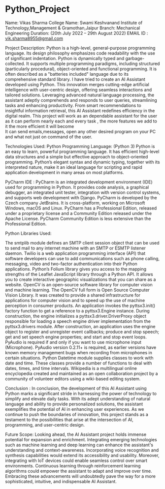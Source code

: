 # Python_Project
Name: Vikas Sharma
College Name: Swami Keshvanand Institute of Technology,Management & Gramothan,Jaipur
Branch: Mechanical Engineering
Duration: (20th July 2022 – 29th August 2022)
EMAIL ID : vik.sharma8955@gmail.com


Project Description: 
Python is a high-level, general-purpose programming language. Its design philosophy emphasizes code readability with the use of significant indentation.
Python is dynamically typed and garbage-collected. It supports multiple programming paradigms, including structured (particularly procedural), object-oriented and functional programming. It is often described as a "batteries included" language due to its comprehensive standard library.
I have tried to create an AI Assistant developed using Python. This innovation merges cutting-edge artificial intelligence with user-centric design, offering seamless interactions and tailored solutions. Leveraging advanced natural language processing, the assistant adeptly comprehends and responds to user queries, streamlining tasks and enhancing productivity. From smart recommendations to insightful information retrieval, this AI Assistant redefines efficiency in the digital realm.
This project will work as an dependable assistant for the user as it can perform nearly each and every task , the more features we add to it the more efficient it will become  
It can send emails,messages, open any other desired program on your PC and what not just on command of the user.

Technologies Used:
Python Programming Language: (Python 3)
Python is an easy to learn, powerful programming language. It has efficient high-level data structures and a simple but effective approach to object-oriented programming. Python’s elegant syntax and dynamic typing, together with its interpreted nature, make it an ideal language for scripting and rapid application development in many areas on most platforms.

PyCharm IDE : 
PyCharm is an integrated development environment (IDE) used for programming in Python. It provides code analysis, a graphical debugger, an integrated unit tester, integration with version control systems, and supports web development with Django. PyCharm is developed by the Czech company JetBrains.
It is cross-platform, working on Microsoft Windows, macOS and Linux. PyCharm has a Professional Edition, released under a proprietary license and a Community Edition released under the Apache License. PyCharm Community Edition is less extensive than the Professional Edition.

Python Libraries Used:

The smtplib module defines an SMTP client session object that can be used to send mail to any internet machine with an SMTP or ESMTP listener daemon.
Twilio is a web application programming interface (API) that software developers can use to add communications such as phone calling, messaging, video and two-factor authentication into their Python applications.
Python’s Folium library gives you access to the mapping strengths of the Leaflet JavaScript library through a Python API. It allows you to create interactive geographic visualizations that you can share as a website.
OpenCV is an open-source software library for computer vision and machine learning. The OpenCV full form is Open Source Computer Vision Library. It was created to provide a shared infrastructure for applications for computer vision and to speed up the use of machine perception in consumer products.
An application invokes the pyttsx3.init() factory function to get a reference to a pyttsx3.Engine instance. During construction, the engine initializes a pyttsx3.driver.DriverProxy object responsible for loading a speech engine driver implementation from the pyttsx3.drivers module. After construction, an application uses the engine object to register and unregister event callbacks; produce and stop speech; get and set speech engine properties; and start and stop event loops.
PyAudio is required if and only if you want to use microphone input (Microphone). PyAudio version 0.2.11+ is required, as earlier versions have known memory management bugs when recording from microphones in certain situations.
Python Datetime module supplies classes to work with date and time. These classes provide a number of functions to deal with dates, times, and time intervals.
Wikipedia is a multilingual online encyclopedia created and maintained as an open collaboration project by a community of volunteer editors using a wiki-based editing system.

 Conclusion :
           In conclusion, the development of this AI Assistant using Python marks a significant stride in harnessing the power of technology to simplify and elevate daily tasks. With its adept understanding of natural language and ability to provide personalized solutions, the assistant exemplifies the potential of AI in enhancing user experiences. As we continue to push the boundaries of innovation, this project stands as a testament to the possibilities that arise at the intersection of AI, programming, and user-centric design.


Future Scope:
Looking ahead, the AI Assistant project holds immense potential for expansion and enrichment. Integrating emerging technologies such as machine learning and deep learning can enhance the assistant's understanding and context-awareness. Incorporating voice recognition and synthesis capabilities would extend its accessibility and usability. Moreover, integrating with IoT devices could enable seamless control over smart environments. Continuous learning through reinforcement learning algorithms could empower the assistant to adapt and improve over time. Embracing these advancements will undoubtedly pave the way for a more sophisticated, intuitive, and indispensable AI Assistant.


